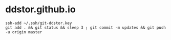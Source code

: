 # ddstor.github.io

```
ssh-add ~/.ssh/git-ddstor.key
git add . && git status && sleep 3 ; git commit -m updates && git push -u origin master

```
